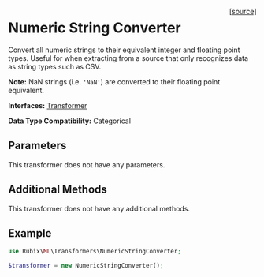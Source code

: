 <span style="float:right;"><a href="https://github.com/RubixML/RubixML/blob/master/src/Transformers/NumericStringConverter.php">[source]</a></span>

# Numeric String Converter
Convert all numeric strings to their equivalent integer and floating point types. Useful for when extracting from a source that only recognizes data as string types such as CSV.

**Note:** NaN strings (i.e. `'NaN'`) are converted to their floating point equivalent.

**Interfaces:** [Transformer](api.md#transformer)

**Data Type Compatibility:** Categorical

## Parameters
This transformer does not have any parameters.

## Additional Methods
This transformer does not have any additional methods.

## Example
```php
use Rubix\ML\Transformers\NumericStringConverter;

$transformer = new NumericStringConverter();
```